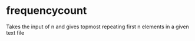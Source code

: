 # frequencycount
Takes the input of n and gives topmost repeating first n elements in a given text file
